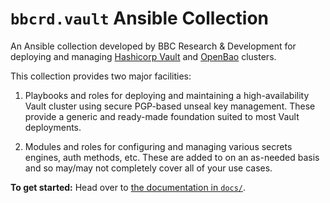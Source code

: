 `bbcrd.vault` Ansible Collection
================================

An Ansible collection developed by BBC Research & Development for deploying and
managing [Hashicorp Vault](https://www.vaultproject.io/) and
[OpenBao](https://openbao.org/) clusters.

This collection provides two major facilities:

1. Playbooks and roles for deploying and maintaining a high-availability Vault
   cluster using secure PGP-based unseal key management. These provide a
   generic and ready-made foundation suited to most Vault deployments.

2. Modules and roles for configuring and managing various secrets engines, auth
   methods, etc. These are added to on an as-needed basis and so may/may not
   completely cover all of your use cases.

**To get started:** Head over to [the documentation in
`docs/`](./docs/README.md).
